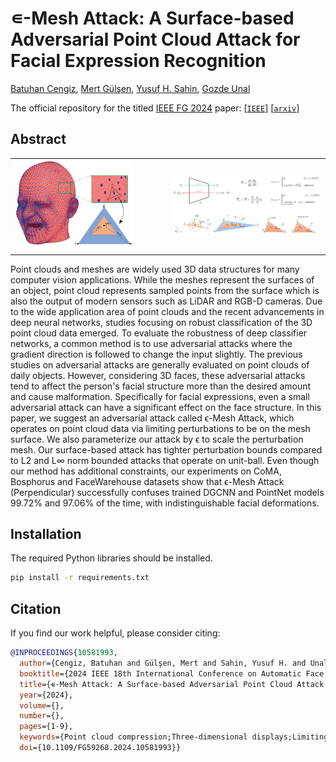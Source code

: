 # ∊-Mesh Attack: A Surface-based Adversarial Point Cloud Attack for Facial Expression Recognition

[Batuhan Cengiz](https://batuceng.github.io/), [Mert Gülşen](https://github.com/qwertymert), [Yusuf H. Sahin](https://scholar.google.com.tr/citations?user=62rdgoYAAAAJ&hl), [Gozde Unal](https://gozde-unal.github.io/) <br />

The official repository for the titled [IEEE FG 2024](https://fg2024.ieee-biometrics.org/) paper: [[`IEEE`](https://ieeexplore.ieee.org/abstract/document/10581993)] [[`arxiv`](https://arxiv.org/abs/2403.06661)]

## Abstract

<table>
  <tr>
    <td><img src="assets/emesh-mainfig1.png" alt="fig1" width="80%" height="auto"></td>
    <td><img src="assets/emesh-mainfig2.png" alt="fig2" width="100%" height="auto"></td>
  </tr>
</table>

Point clouds and meshes are widely used 3D data structures for many computer vision applications. While the meshes represent the surfaces of an object, point cloud represents sampled points from the surface which is also the output of modern sensors such as LiDAR and RGB-D cameras. Due to the wide application area of point clouds and the recent advancements in deep neural networks, studies focusing on robust classification of the 3D point cloud data emerged. To evaluate the robustness of deep classifier networks, a common method is to use adversarial attacks where the gradient direction is followed to change the input slightly. The previous studies on adversarial attacks are generally evaluated on point clouds of daily objects. However, considering 3D faces, these adversarial attacks tend to affect the person's facial structure more than the desired amount and cause malformation. Specifically for facial expressions, even a small adversarial attack can have a significant effect on the face structure. In this paper, we suggest an adversarial attack called ϵ-Mesh Attack, which operates on point cloud data via limiting perturbations to be on the mesh surface. We also parameterize our attack by ϵ to scale the perturbation mesh. Our surface-based attack has tighter perturbation bounds compared to L2 and L∞ norm bounded attacks that operate on unit-ball. Even though our method has additional constraints, our experiments on CoMA, Bosphorus and FaceWarehouse datasets show that ϵ-Mesh Attack (Perpendicular) successfully confuses trained DGCNN and PointNet models 99.72% and 97.06% of the time, with indistinguishable facial deformations.

## Installation
The required Python libraries should be installed.

```bash
pip install -r requirements.txt
```

## Citation
If you find our work helpful, please consider citing:

```bibtex
@INPROCEEDINGS{10581993,
  author={Cengiz, Batuhan and Gülşen, Mert and Sahin, Yusuf H. and Unal, Gozde},
  booktitle={2024 IEEE 18th International Conference on Automatic Face and Gesture Recognition (FG)}, 
  title={∊-Mesh Attack: A Surface-based Adversarial Point Cloud Attack for Facial Expression Recognition}, 
  year={2024},
  volume={},
  number={},
  pages={1-9},
  keywords={Point cloud compression;Three-dimensional displays;Limiting;Laser radar;Perturbation methods;Gesture recognition;Robustness},
  doi={10.1109/FG59268.2024.10581993}}
```

